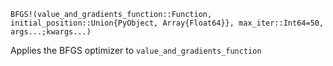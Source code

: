 ```
BFGS!(value_and_gradients_function::Function, initial_position::Union{PyObject, Array{Float64}}, max_iter::Int64=50, args...;kwargs...)
```

Applies the BFGS optimizer to `value_and_gradients_function`
